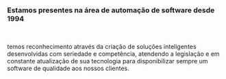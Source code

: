 <h3>Estamos presentes na área de automação de software desde 1994</h3><br>
<p>temos reconhecimento através da criação de soluções inteligentes desenvolvidas com seriedade e competência, atendendo a legislação e em constante atualização de sua tecnologia para disponibilizar sempre um software de qualidade aos nossos clientes.</p>
